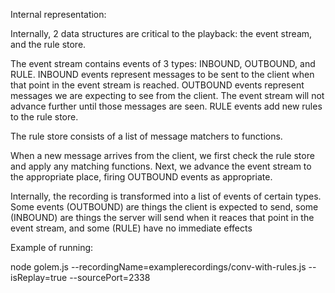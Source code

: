 Internal representation:


Internally, 2 data structures are critical to the playback: the event stream, and the rule store.

The event stream contains events of 3 types: INBOUND, OUTBOUND, and RULE. INBOUND events represent messages to be sent to the client when that point in the event stream is reached. OUTBOUND events represent messages we are expecting to see from the client. The event stream will not advance further until those messages are seen. RULE events add new rules to the rule store.

The rule store consists of a list of message matchers to functions.

When a new message arrives from the client, we first check the rule store and apply any matching functions. Next, we advance the event stream to the appropriate place, firing OUTBOUND events as appropriate.

Internally, the recording is transformed into a list of events of certain types. Some events (OUTBOUND) are things the client is expected to send, some (INBOUND) are things the server will send when it reaces that point in the event stream, and some (RULE) have no immediate effects


Example of running:

node golem.js --recordingName=examplerecordings/conv-with-rules.js --isReplay=true --sourcePort=2338
